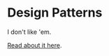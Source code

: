 # Design Patterns

I don't like 'em.

[Read about it here](https://benj2240.github.io/design-patterns/).